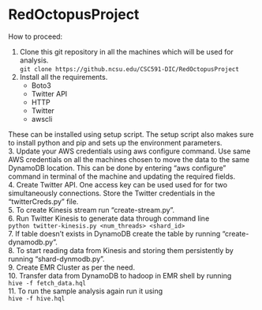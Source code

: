   # RedOctopusProject

How to proceed:
1. Clone this git repository in all the machines which will be used for analysis.  
```git clone https://github.ncsu.edu/CSC591-DIC/RedOctopusProject```  
2. Install all the requirements.  
   * Boto3  
   * Twitter API  
   * HTTP  
   * Twitter  
   * awscli  

These can be installed using setup script. The setup script also makes sure to install python and pip and sets up the environment       parameters.  
3. Update your AWS credentials using aws configure command. Use same AWS credentials on all the machines chosen to move the data to the same DynamoDB location. This can be done by entering “aws configure” command in terminal of the machine and updating the required fields.  
4. Create Twitter API. One access key can be used used for for two simultaneously connections. Store the Twitter credentials in the “twitterCreds.py” file.  
5. To create Kinesis stream run “create-stream.py”.  
6. Run Twitter Kinesis to generate data through command line  
    ```python twitter-kinesis.py <num_threads> <shard_id>```  
7. If table doesn’t exists in DynamoDB create the table by running “create-dynamodb.py”.  
8. To start reading data from Kinesis and storing them persistently by running “shard-dynmodb.py”.  
9. Create EMR Cluster as per the need.  
10. Transfer data from DynamoDB to hadoop in EMR shell by running  
      ```hive -f fetch_data.hql```  
11. To run the sample analysis again run it using  
      ```hive -f hive.hql```


